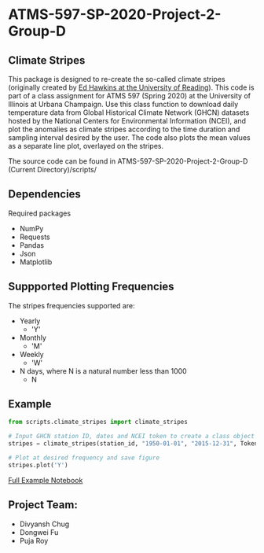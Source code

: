 # ATMS-597-SP-2020-Project-2-Group-D

## Climate Stripes 

This package is designed to re-create the so-called climate stripes (originally created by [Ed Hawkins at the University of Reading](https://showyourstripes.info/)). This code is part of a class assignment for ATMS 597 (Spring 2020) at the University of Illinois at Urbana Champaign. Use this class function to download daily temperature data from Global Historical Climate Network (GHCN) datasets hosted by the National Centers for Environmental Information (NCEI), and plot the anomalies as climate stripes according to the time duration and sampling interval desired by the user. The code also plots the mean values as a separate line plot, overlayed on the stripes.

The source code can be found in ATMS-597-SP-2020-Project-2-Group-D (Current Directory)/scripts/

## Dependencies
Required packages
- NumPy
- Requests
- Pandas
- Json
- Matplotlib

## Suppported Plotting Frequencies
The stripes frequencies supported are:
- Yearly
    - 'Y'
- Monthly
    - 'M'
- Weekly
    - 'W'
- N days, where N is a natural number less than 1000
    - N
 
 ## Example
```python
from scripts.climate_stripes import climate_stripes

# Input GHCN station ID, dates and NCEI token to create a class object 
stripes = climate_stripes(station_id, "1950-01-01", "2015-12-31", Token)

# Plot at desired frequency and save figure 
stripes.plot('Y')
```

[Full Example Notebook](https://drive.google.com/file/d/16vuX8mSn_IiObgrjCsEIZaEK6tqiHaq8/view?usp=sharing)

## Project Team:
- Divyansh Chug
- Dongwei Fu
- Puja Roy
